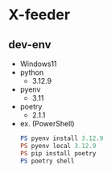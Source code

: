 # X-feeder

## dev-env
- Windows11
- python
  - 3.12.9
- pyenv
  - 3.11
- poetry
  - 2.1.1
- ex. (PowerShell)
    ```PowerShell
    PS pyenv install 3.12.9
    PS pyenv local 3.12.9
    PS pip install poetry
    PS poetry shell
    ```

